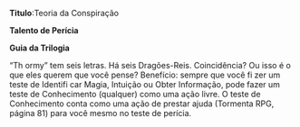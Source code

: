 **Titulo**:Teoria da Conspiração

**Talento de Perícia**

**Guia da Trilogia**

 “Th ormy” tem seis letras. Há seis Dragões-Reis. Coincidência? Ou isso é o que eles querem que você pense? Benefício: sempre que você fi zer um teste de Identifi car Magia, Intuição ou Obter Informação, pode fazer um teste de Conhecimento (qualquer) como uma ação livre. O teste de Conhecimento conta como uma ação de prestar ajuda (Tormenta RPG, página 81) para você mesmo no teste de perícia.